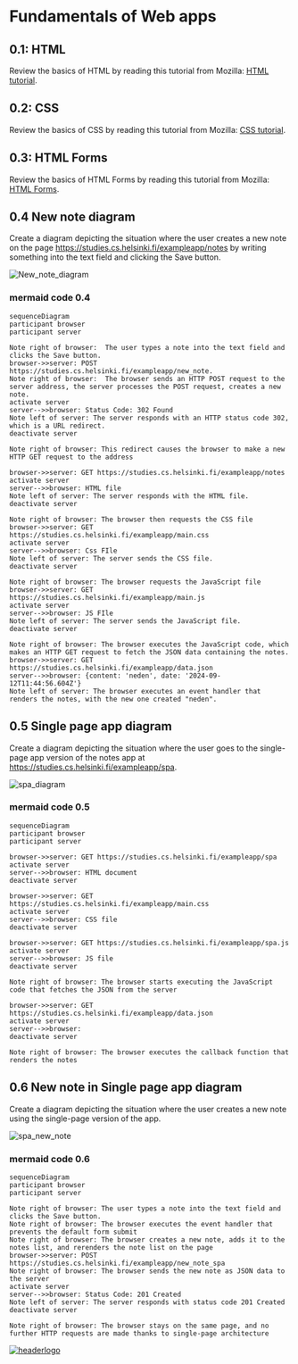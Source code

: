 # Fundamentals of Web apps

## 0.1: HTML
Review the basics of HTML by reading this tutorial from Mozilla: [HTML tutorial](https://developer.mozilla.org/en-US/docs/Learn/Getting_started_with_the_web/HTML_basics).

## 0.2: CSS
Review the basics of CSS by reading this tutorial from Mozilla: [CSS tutorial](https://developer.mozilla.org/en-US/docs/Learn/Getting_started_with_the_web/CSS_basics).


## 0.3: HTML Forms
Review the basics of HTML Forms by reading this tutorial from Mozilla: [HTML Forms](https://developer.mozilla.org/en-US/docs/Learn/Forms/Your_first_form).

## 0.4 New note diagram
Create a diagram depicting the situation where the user creates a new note on the page https://studies.cs.helsinki.fi/exampleapp/notes by writing something into the text field and clicking the Save button.

![New_note_diagram](https://github.com/user-attachments/assets/d268174a-2beb-49a3-909a-31c2e20666ff)

### mermaid code 0.4
    sequenceDiagram
    participant browser
    participant server

    Note right of browser:  The user types a note into the text field and clicks the Save button.
    browser->>server: POST https://studies.cs.helsinki.fi/exampleapp/new_note.
    Note right of browser:  The browser sends an HTTP POST request to the server address, the server processes the POST request, creates a new note.
    activate server
    server-->>browser: Status Code: 302 Found
    Note left of server: The server responds with an HTTP status code 302, which is a URL redirect.
    deactivate server

    Note right of browser: This redirect causes the browser to make a new HTTP GET request to the address
    
    browser->>server: GET https://studies.cs.helsinki.fi/exampleapp/notes
    activate server
    server-->>browser: HTML file
    Note left of server: The server responds with the HTML file.
    deactivate server
    
    Note right of browser: The browser then requests the CSS file
    browser->>server: GET https://studies.cs.helsinki.fi/exampleapp/main.css
    activate server
    server-->>browser: Css FIle
    Note left of server: The server sends the CSS file.
    deactivate server
    
    Note right of browser: The browser requests the JavaScript file 
    browser->>server: GET https://studies.cs.helsinki.fi/exampleapp/main.js
    activate server
    server-->>browser: JS FIle
    Note left of server: The server sends the JavaScript file.
    deactivate server
    
    Note right of browser: The browser executes the JavaScript code, which makes an HTTP GET request to fetch the JSON data containing the notes.
    browser->>server: GET https://studies.cs.helsinki.fi/exampleapp/data.json
    server-->>browser: {content: 'neden', date: '2024-09-12T11:44:56.604Z'}
    Note left of server: The browser executes an event handler that renders the notes, with the new one created "neden".
    
## 0.5 Single page app diagram
Create a diagram depicting the situation where the user goes to the single-page app version of the notes app at https://studies.cs.helsinki.fi/exampleapp/spa.

![spa_diagram](https://github.com/user-attachments/assets/22a7c0b5-84c4-408c-a847-db711fe2bc67)

### mermaid code 0.5
    sequenceDiagram
    participant browser
    participant server

    browser->>server: GET https://studies.cs.helsinki.fi/exampleapp/spa
    activate server
    server-->>browser: HTML document
    deactivate server

    browser->>server: GET https://studies.cs.helsinki.fi/exampleapp/main.css
    activate server
    server-->>browser: CSS file
    deactivate server

    browser->>server: GET https://studies.cs.helsinki.fi/exampleapp/spa.js
    activate server
    server-->>browser: JS file
    deactivate server

    Note right of browser: The browser starts executing the JavaScript code that fetches the JSON from the server

    browser->>server: GET https://studies.cs.helsinki.fi/exampleapp/data.json
    activate server
    server-->>browser: 
    deactivate server

    Note right of browser: The browser executes the callback function that renders the notes
    
## 0.6 New note in Single page app diagram
Create a diagram depicting the situation where the user creates a new note using the single-page version of the app.

![spa_new_note](https://github.com/user-attachments/assets/449638b5-b18e-40e8-b4dd-3d817751e1a3)

### mermaid code 0.6
    sequenceDiagram
    participant browser
    participant server

    Note right of browser: The user types a note into the text field and clicks the Save button.
    Note right of browser: The browser executes the event handler that prevents the default form submit
    Note right of browser: The browser creates a new note, adds it to the notes list, and rerenders the note list on the page
    browser->>server: POST https://studies.cs.helsinki.fi/exampleapp/new_note_spa
    Note right of browser: The browser sends the new note as JSON data to the server
    activate server
    server-->>browser: Status Code: 201 Created
    Note left of server: The server responds with status code 201 Created
    deactivate server

    Note right of browser: The browser stays on the same page, and no further HTTP requests are made thanks to single-page architecture
    
    
[![headerlogo](https://github.com/user-attachments/assets/883f6503-3644-4e13-985d-48552dd83ced)](https://fullstackopen.com/en/part0/fundamentals_of_web_apps)

